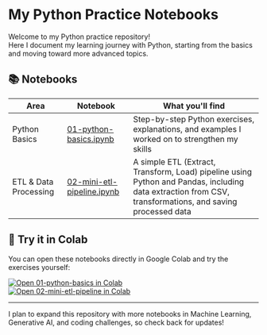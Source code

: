 # My Python Practice Notebooks

Welcome to my Python practice repository!  
Here I document my learning journey with Python, starting from the basics and moving toward more advanced topics.  

## 📚 Notebooks

| Area          | Notebook                                        | What you'll find                       |
|---------------|-------------------------------------------------|---------------------------------------|
| Python Basics | [01-python-basics.ipynb](notebooks/python_basics/01-python-basics.ipynb) | Step-by-step Python exercises, explanations, and examples I worked on to strengthen my skills |
| ETL & Data Processing | [02-mini-etl-pipeline.ipynb](notebooks/02-mini-etl-pipeline.ipynb) | A simple ETL (Extract, Transform, Load) pipeline using Python and Pandas, including data extraction from CSV, transformations, and saving processed data |

## 🚀 Try it in Colab

You can open these notebooks directly in Google Colab and try the exercises yourself:  

[![Open 01-python-basics in Colab](https://colab.research.google.com/assets/colab-badge.svg)](https://colab.research.google.com/github/Git-Hub-Ran/Python/blob/main/notebooks/python_basics/01-python-basics.ipynb)  
[![Open 02-mini-etl-pipeline in Colab](https://colab.research.google.com/assets/colab-badge.svg)]([https://colab.research.google.com/github/Git-Hub-Ran/Python/blob/main/notebooks/02-mini-etl-pipeline.ipynb](https://github.com/Git-Hub-Ran/Python/blob/main/notebooks/python_basics/02-mini-etl-pipeline.ipynb))

---

I plan to expand this repository with more notebooks in Machine Learning, Generative AI, and coding challenges, so check back for updates!
